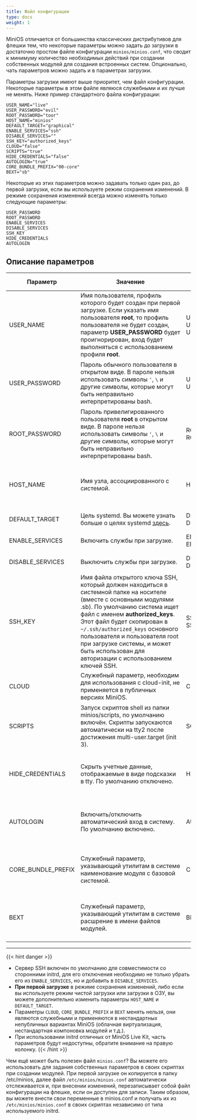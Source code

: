 ```yaml
---
title: Файл конфигурации
type: docs
weight: 1
---
```

MiniOS отличается от большинства классических дистрибутивов для флешки тем, что некоторые параметры можно задать до загрузки в достаточно простом файле конфигурации `minios/minios.conf`, что сводит к минимуму количество необходимых действий при создании собственных модулей для создания встроенных систем. Опционально, чать параметров можно задать и в параметрах загрузки.

<!--more-->
Параметры загрузки имеют выше приоритет, чем файл конфигурации. Некоторые параметры в этом файле являюся служебными и их лучше не менять. Ниже пример стандартного файла конфигурации:

```
USER_NAME="live"
USER_PASSWORD="evil"
ROOT_PASSWORD="toor"
HOST_NAME="minios"
DEFAULT_TARGET="graphical"
ENABLE_SERVICES="ssh"
DISABLE_SERVICES=""
SSH_KEY="authorized_keys"
CLOUD="false"
SCRIPTS="true"
HIDE_CREDENTIALS="false"
AUTOLOGIN="true"
CORE_BUNDLE_PREFIX="00-core"
BEXT="sb"
```

Некоторые из этих параметров можно задавать только один раз, до первой загрузки, если вы используете режим сохранения изменений. В режиме сохранения изменений всегда можно изменять только следующие параметры:

```
USER_PASSWORD
ROOT_PASSWORD
ENABLE_SERVICES
DISABLE_SERVICES
SSH_KEY
HIDE_CREDENTIALS
AUTOLOGIN
```

## Описание параметров
| Параметр | Значение | Пример | <div style="width:145px">С какими initrd работает</div> |
| -------- | -------- | ------ | ------------------------ |
| USER\_NAME | Имя пользователя, профиль которого будет создан при первой загрузке. Если указать имя пользователя <strong>root</strong>, то профиль пользователя не будет создан, параметр **USER\_PASSWORD** будет проигнорирован, вход будет выполняться с использованием профиля <strong>root</strong>. | USER\_NAME=live<br>USER\_NAME=user<br>USER\_NAME=root | <ul><li>MiniOS Live Kit</li></ul><ul><li>Slax Live Kit</li></ul><ul><li>UIRD</li></ul> |
| USER\_PASSWORD | Пароль обычного пользователя в открытом виде. В пароле нельзя использовать символы `'`, `\` и другие символы, которые могут быть неправильно интерпретированы bash. | USER\_PASSWORD=evil<br>USER\_PASSWORD=PxKYJnLK8cv0E3Hd | <ul><li>MiniOS Live Kit</li></ul><ul><li>Slax Live Kit</li></ul><ul><li>UIRD</li></ul> |
| ROOT\_PASSWORD | Пароль привелигированного пользователя **root** в открытом виде. В пароле нельзя использовать символы `'`, `\` и другие символы, которые могут быть неправильно интерпретированы bash. | ROOT\_PASSWORD=toor<br>ROOT\_PASSWORD=9gVIlgGsZtpKPsE8 | <ul><li>MiniOS Live Kit</li></ul><ul><li>Slax Live Kit</li></ul><ul><li>UIRD</li></ul> |
| HOST\_NAME | Имя узла, ассоциированного с системой. | HOST\_NAME=minios | <ul><li>MiniOS Live Kit</li></ul><ul><li>Slax Live Kit</li></ul><ul><li>UIRD</li></ul> |
| DEFAULT\_TARGET | Цель systemd. Вы можете узнать больше о целях systemd [здесь](https://wiki.archlinux.org/title/Systemd_(%D0%A0%D1%83%D1%81%D1%81%D0%BA%D0%B8%D0%B9)#%D0%A6%D0%B5%D0%BB%D0%B8). | DEFAULT\_TARGET=graphical<br>DEFAULT\_TARGET=multi-user | <ul><li>MiniOS Live Kit</li></ul> |
| ENABLE\_SERVICES | Включить службы при загрузке. | ENABLE\_SERVICES=ssh<br>ENABLE\_SERVICES=ssh,firewalld | <ul><li>MiniOS Live Kit</li></ul> |
| DISABLE\_SERVICES | Выключить службы при загрузке. | DISABLE\_SERVICES=docker<br>DISABLE\_SERVICES=docker,firewalld,ssh | <ul><li>MiniOS Live Kit</li></ul> |
| SSH\_KEY | Имя файла открытого ключа SSH, который должен находиться в системной папке на носителе (вместе с основными модулями .sb). По умолчанию система ищет файл с именем <strong>authorized\_keys</strong>.<br>Этот файл будет скопирован в `~/.ssh/authorized_keys` основного пользователя и пользователя root при загрузке системы, и может быть использован для авторизации с использованием ключей SSH. | SSH\_KEY=authorized\_keys<br>SSH\_KEY=my\_public\_key.pub | <ul><li>MiniOS Live Kit</li></ul><ul><li>Slax Live Kit</li></ul><ul><li>UIRD</li></ul> |
| CLOUD | Служебный параметр, необходим для использования с cloud-init, не применяется в публичных версиях MiniOS. | CLOUD=false | <ul><li>MiniOS Live Kit</li></ul> |
| SCRIPTS | Запуск скриптов shell из папки minios/scripts, по умолчанию включён. Скрипты запускаются автоматически на tty2 после достижения multi-user.target (init 3). | SCRIPTS=true | <ul><li>MiniOS Live Kit</li></ul><ul><li>Slax Live Kit</li></ul><ul><li>UIRD</li></ul> |
| HIDE\_CREDENTIALS | Скрыть учетные данные, отображаемые в виде подсказки в tty. По умолчанию отключено. | HIDE\_CREDENTIALS=false | <ul><li>MiniOS Live Kit</li></ul><ul><li>Slax Live Kit</li></ul><ul><li>UIRD</li></ul> |
| AUTOLOGIN | Включить/отключить автоматический вход в систему. По умолчанию включено. | AUTOLOGIN=true | <ul><li>MiniOS Live Kit</li></ul><ul><li>Slax Live Kit</li></ul><ul><li>UIRD</li></ul> |
| CORE\_BUNDLE\_PREFIX | Служебный параметр, указывающий утилитам в системе наименование модуля с базовой системой. | CORE\_BUNDLE\_PREFIX=00-core | <ul><li>MiniOS Live Kit</li></ul><ul><li>Slax Live Kit</li></ul><ul><li>UIRD</li></ul> |
| BEXT | Служебный параметр, указывающий утилитам в системе расшрение в имени файлов модулей. | BEXT=sb | <ul><li>MiniOS Live Kit</li></ul><ul><li>Slax Live Kit</li></ul><ul><li>UIRD</li></ul> |
***

{{< hint danger >}}
* Сервер SSH включен по умолчанию для совместимости со сторонними initrd, для его отключения необходимо не только убрать его из `ENABLE_SERVICES`, но и добавить в `DISABLE_SERVICES`.
* **При первой загрузке** в режиме сохранения изменений, либо если вы используете режим чистой загрузки или загрузки в ОЗУ, вы можете дополнительно изменить параметры `HOST_NAME` и `DEFAULT_TARGET`.
* Параметры `CLOUD`, `CORE_BUNDLE_PREFIX` и `BEXT` менять нельзя, они являются служебными и применяются в нестандартных непубличных вариантах MiniOS (облачная виртуализация, нестандартная компоновка модулей и т.д.).
* При использовании initrd отличных от MiniOS Live Kit, часть параметров будут недоступны, обратите внимание на правую колонку.
{{< /hint >}}

Чем ещё может быть полезен файл `minios.conf`? Вы можете его использовать для задания собственных параметров в своих скриптах при создании модулей. При первой загрузке он копируется в папку /etc/minios, далее файл `/etc/minios/minios.conf` автоматически отслеживается и, при внесении изменений, перезаписывает собой файл конфигурации на флешке, если он доступен для записи. Таким образом, вы можете внести свои переменные в minios.conf и получать их из `/etc/minios/minios.conf` в своих скриптах независимо от типа используемого initrd.
